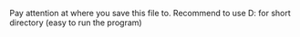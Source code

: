 Pay attention at where you save this file to. 
Recommend to use D: for short directory (easy to run the program)
